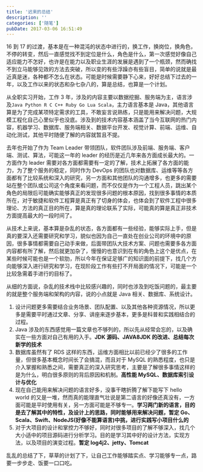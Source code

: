 ```yaml
---
title: '迟来的总结'
description: ''
categories: ['随笔']
pubDate: 2017-03-06 16:51:49
---
```


16 到 17 的过渡，基本是在一种混沌的状态中进行的，换工作，换岗位，换角色，不停的转变，然后一直感觉找不到定位是什么，角色是什么，第一次感觉好像自己适应能力不怎好，也许是在能力以及职业生涯的发展是遇到了一个瓶颈，然而确找不到立马能够见效的方法去突破，所以变的有些浮躁亦有些盲目，简单的说就是最近真是迷，各种都不怎么在状态。可能是时候需要静下心来，好好总结下过去的一年，以及工作以来的状态和杂七杂八的，算是总结，也算是一个计划。

从全职实习开始，工作 3 年，涉及的内容主要以数据挖掘、服务端为主，语言涉及`Java Python R C C++ Ruby Go Lua Scala`，主力语言基本是 Java，其他语言算是为了完成某项特定需求的工具，不敢妄言说熟练，只是能用来解决问题，大规模工程化自己心里似乎也没底。涉及到的技术内容基本涵盖了当今互联网的热门内容，机器学习、数据库、服务端相关、数据平台开发、视觉计算、前端、运维、自动化测试，其他平时随便了解的内容就暂且不提。

去年也开始了作为 Team Leader 带领团队，软件团队涉及前端、服务端、客户端、测试、算法，可能这一年的 leader 的经历是近几年来各方面成长最大的。一方面作为 leader 需要对各方面都需要有一定的了解，技术上拓展了各方面的能力，为了整个服务的稳定，同时作为 DevOps 的团队也对数据库、运维等等各方面都有了比较系统和深入的研究，另一方面和其他团队的沟通增多，也更多的需要站在整个团队或公司这个角度来看问题，而不仅仅是作为一个工程人员，跳出某个角色的局限后可能确实能够真正的发现很多问题的根本原因，找到很多事情的本质所在，对于敏捷和软件工程算是真正有了切身的体会，也体会到了软件工程中很多理论、方法的真正目的所在，算是真的理论联系了实际，可能真的算是真正非技术方面提高最大的一段时间了。

从技术上来说，基本算是杂乱的状态，各方面都有一些经验，能够实际上手，但是真的要深入还需要研究和学习，貌似也因为自己一直处在创业公司的环境中的原因，很多事情都需要自己动手来做，后面带团队大技术方案、问题也需要多各方面内容都有所了解，然后就更加杂了，慢慢的也意识到在有的角色上这个是优点，在某些时候可能也是一个软肋，所以今年在保证足够广的知识面的前提下，找几个方向能够深入进行研究和学习，在现阶段工作有些打不开局面的情况下，可能是一个比较急需着手进行的目标了。

从细的方面说，杂乱的技术栈中比较感兴趣的，同时也涉及到吃饭问题的，最主要的就是整个服务端和架构的内容，说的小点就是 Java 相关、数据库、系统设计。

1. 设计问题更多需要结合业务场景、团队配置、以及其他各种资源情况，所以更多是需要平时通过文章、分享、讲座来逐步基本，更多是科普和实践相结合的过程。
2. Java 涉及的东西感觉用一篇文章也不够列的，所以先从经常会忘的，以及确实在一些方面对自己有用的入手。**JDK 源码、JAVA8JDK 的改进、总结每次新学的技术**
3. 数据库虽然有了 RDS 这样的东西，运维方面相比以前已经少了很多的工作量，但很多基本概念时间长了会搞混，而且对于 MySQL 的熟悉程度，也只是介入掌握和熟悉之间，需要真正的深入研究思考，主要是了解很多事情这样的是为什么，明白很多原则的背后原因和机制。**高性能 MySQL、数据库索引设计与优化**
4. 现在自己能用来解决问题的语言好多，没事干瞎折腾了解下能写下 hello world 的又是一堆，然而真的能理直气壮说是第二语言的好像还真没有，一方面可能是平时使用有关，另一方面可能是不够专一。**学习两门新的语言，目的是去了解其中的特性，及设计上的思路，同时能够用来解决问题，暂定 Go、Scala、Swift、NodeJS(好像不能算语言)中挑，进行实践写小项目什么的**
5. 对于大项目的设计和掌控力不够好，同时对很多项目的了解不够深入，找几个大小适中的项目源码进行分析学习。目的是学习其中好的设计方法，实现方法，以及项目的演变过程。**暂定 log4j2、jetty、Tomcat**

乱乱的总结了下，草草的计划了下，让自己工作能够踏实点、学习能够专一点，路要一步步走、饭要一口口吃。
